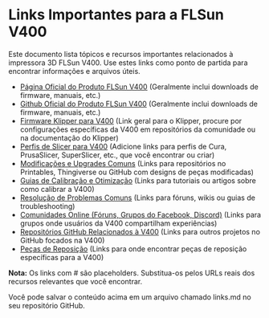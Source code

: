 # **Links Importantes para a FLSun V400**

Este documento lista tópicos e recursos importantes relacionados à impressora 3D FLSun V400. Use estes links como ponto de partida para encontrar informações e arquivos úteis.

* [Página Oficial do Produto FLSun V400](https://flsun.com/products/flsun-v400) (Geralmente inclui downloads de firmware, manuais, etc.)  
* [Github Oficial do Produto FLSun V400]( https://github.com/Flsun3d/Flsun-V400) (Geralmente inclui downloads de firmware, manuais, etc.)
* [Firmware Klipper para V400](https://github.com/Klipper3d/klipper) (Link geral para o Klipper, procure por configurações específicas da V400 em repositórios da comunidade ou na documentação do Klipper)  
* [Perfis de Slicer para V400](#bookmark=id.64ca4abe0860) (Adicione links para perfis de Cura, PrusaSlicer, SuperSlicer, etc., que você encontrar ou criar)  
* [Modificações e Upgrades Comuns](#bookmark=id.64ca4abe0860) (Links para repositórios no Printables, Thingiverse ou GitHub com designs de peças modificadas)  
* [Guias de Calibração e Otimização](#bookmark=id.64ca4abe0860) (Links para tutoriais ou artigos sobre como calibrar a V400)  
* [Resolução de Problemas Comuns](#bookmark=id.64ca4abe0860) (Links para fóruns, wikis ou guias de troubleshooting)  
* [Comunidades Online (Fóruns, Grupos do Facebook, Discord)](#bookmark=id.64ca4abe0860) (Links para grupos onde usuários da V400 compartilham experiências)  
* [Repositórios GitHub Relacionados à V400](#bookmark=id.64ca4abe0860) (Links para outros projetos no GitHub focados na V400)  
* [Peças de Reposição](#bookmark=id.64ca4abe0860) (Links para onde encontrar peças de reposição específicas para a V400)

**Nota:** Os links com \# são placeholders. Substitua-os pelos URLs reais dos recursos relevantes que você encontrar.

Você pode salvar o conteúdo acima em um arquivo chamado links.md no seu repositório GitHub.

